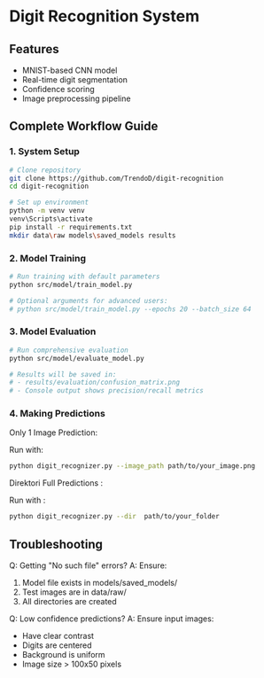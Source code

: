 # Digit Recognition System

## Features
- MNIST-based CNN model
- Real-time digit segmentation
- Confidence scoring
- Image preprocessing pipeline

## Complete Workflow Guide

### 1. System Setup
```bash
# Clone repository
git clone https://github.com/TrendoD/digit-recognition
cd digit-recognition

# Set up environment
python -m venv venv
venv\Scripts\activate
pip install -r requirements.txt
mkdir data\raw models\saved_models results
```

### 2. Model Training
```bash
# Run training with default parameters
python src/model/train_model.py

# Optional arguments for advanced users:
# python src/model/train_model.py --epochs 20 --batch_size 64
```

### 3. Model Evaluation
```bash
# Run comprehensive evaluation
python src/model/evaluate_model.py

# Results will be saved in:
# - results/evaluation/confusion_matrix.png
# - Console output shows precision/recall metrics
```

### 4. Making Predictions
Only 1 Image Prediction:

Run with:
```bash
python digit_recognizer.py --image_path path/to/your_image.png
```

Direktori Full Predictions :

Run with :
```bash
python digit_recognizer.py --dir  path/to/your_folder
```


## Troubleshooting
Q: Getting "No such file" errors?
A: Ensure:
1. Model file exists in models/saved_models/
2. Test images are in data/raw/
3. All directories are created

Q: Low confidence predictions?
A: Ensure input images:
- Have clear contrast
- Digits are centered
- Background is uniform
- Image size > 100x50 pixels
